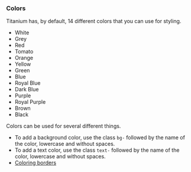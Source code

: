 ### Colors

Titanium has, by default, 14 different colors that you can use for styling.

* White
* Grey
* Red
* Tomato
* Orange
* Yellow
* Green
* Blue
* Royal Blue
* Dark Blue
* Purple
* Royal Purple
* Brown
* Black

Colors can be used for several different things.

* To add a background color, use the class `bg-` followed by the name of the color, lowercase and without spaces.
* To add a text color, use the class `text-` followed by the name of the color, lowercase and without spaces.
* [Coloring borders](borders_and_bars.md)
